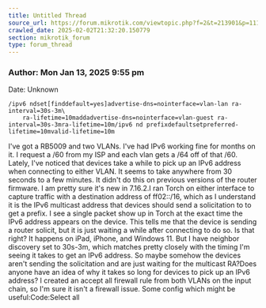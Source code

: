 ```yaml
---
title: Untitled Thread
source_url: https://forum.mikrotik.com/viewtopic.php?f=2&t=213901&p=1119176&amp;sid=3b77a3334c914448dbbc02bfdff4c3aa#p1119176
crawled_date: 2025-02-02T21:32:20.150779
section: mikrotik_forum
type: forum_thread
---
```


### Author: Mon Jan 13, 2025 9:55 pm
Date: Unknown

```
/ipv6 ndset[finddefault=yes]advertise-dns=nointerface=vlan-lan ra-interval=30s-3m\
    ra-lifetime=10maddadvertise-dns=nointerface=vlan-guest ra-interval=30s-3mra-lifetime=10m/ipv6 nd prefixdefaultsetpreferred-lifetime=10mvalid-lifetime=10m
```

I've got a RB5009 and two VLANs. I've had IPv6 working fine for months on it. I request a /60 from my ISP and each vlan gets a /64 off of that /60. Lately, I've noticed that devices take a while to pick up an IPv6 address when connecting to either VLAN. It seems to take anywhere from 30 seconds to a few minutes. It didn't do this on previous versions of the router firmware. I am pretty sure it's new in 7.16.2.I ran Torch on either interface to capture traffic with a destination address of ff02::/16, which as I understand it is the IPv6 multicast address that devices should send a solicitation to to get a prefix. I see a single packet show up in Torch at the exact time the IPv6 address appears on the device. This tells me that the device is sending a router solicit, but it is just waiting a while after connecting to do so. Is that right? It happens on iPad, iPhone, and Windows 11. But I have neighbor discovery set to 30s-3m, which matches pretty closely with the timing I'm seeing it takes to get an IPv6 address. So maybe somehow the devices aren't sending the solicitation and are just waiting for the multicast RA?Does anyone have an idea of why it takes so long for devices to pick up an IPv6 address? I created an accept all firewall rule from both VLANs on the input chain, so I'm sure it isn't a firewall issue. Some config which might be useful:Code:Select all

